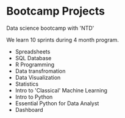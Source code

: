 # Bootcamp Projects
Data science bootcamp with 'NTD'

We learn 10 sprints during 4 month program.

- Spreadsheets
- SQL Database
- R Programming
- Data transfromation
- Data Visualization
- Statistics
- Intro to 'Classical' Machine Learning
- Intro to Python
- Essential Python for Data Analyst
- Dashboard

